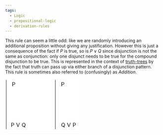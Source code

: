 ```yaml
---
tags:
  - Logic
  - propositional-logic
  - derivation-rules
---
```


This rule can seem a little odd: like we are randomly introducing an additional proposition without giving any justification. However this is just a consequence of the fact if $P$ is true, so is $P \lor Q$ since disjunction is not the same as conjunction: only one disjunct needs to be true for the compound disjunction to be true. This is represented in the context of [truth-trees](Truth-trees.md#disjunction-decomposition) by the fact that truth can pass up via either branch of a disjunction pattern. 
This rule is sometimes also referred to (confusingly) as *Addition*.

![disjunc-intro.png](../img/disjunc-intro.png)
